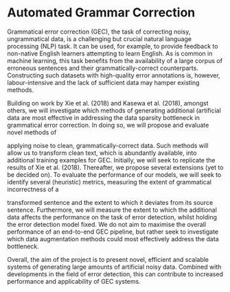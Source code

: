 # Automated Grammar Correction #

Grammatical error correction (GEC), the task of correcting noisy, ungrammatical data, is a challenging but crucial natural language processing (NLP) task. It can be used, for example, to provide feedback to non-native English learners attempting to learn English. As is common in machine learning, this task benefits from the availability of a large corpus of erroneous sentences and their grammatically-correct counterparts. Constructing such datasets with high-quality error annotations is, however, labour-intensive and the lack of sufficient data may hamper existing methods.

Building on work by Xie et al. (2018) and Kasewa et al. (2018), amongst others, we will investigate which methods of generating additional (artificial data are most effective in addressing the data sparsity bottleneck in grammatical error correction. In doing so, we will propose and evaluate novel methods of

applying noise to clean, grammatically-correct data. Such methods will allow us to transform clean text, which is abundantly available, into additional training examples for GEC. Initially, we will seek to replicate the results of Xie et al. (2018). Thereafter, we propose several extensions (yet to be decided on).  To evaluate the performance of our models, we will seek to identify several (heuristic) metrics, measuring the extent of grammatical incorrectness of a

transformed sentence and the extent to which it deviates from its source sentence. Furthermore, we will measure the extent to which the additional data affects the performance on the task of error detection, whilst holding the error
detection model fixed. We do not aim to maximise the overall performance of an end-to-end GEC pipeline, but rather seek to investigate which data augmentation methods could most effectively address the data bottleneck.

Overall, the aim of the project is to present novel, efficient and scalable systems of generating large amounts of artificial noisy data. Combined with developments in the field of error detection, this can contribute to increased performance and applicability of GEC systems.